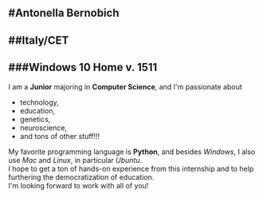 #Antonella Bernobich       
---
##Italy/CET 
---
###Windows 10 Home v. 1511
---

I am a **Junior** majoring in **Computer Science**, and I'm passionate about 
- technology, 
- education, 
- genetics,
- neuroscience,
- and tons of other stuff!!!

My favorite programming language is **Python**, and besides *Windows*, I also use *Mac* and *Linux*, in particular *Ubuntu*.  
I hope to get a ton of hands-on experience from this internship and to help furthering the democratization of education.  
I'm looking forward to work with all of you!
